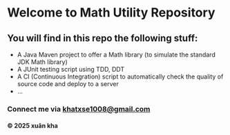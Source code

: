 # Welcome to Math Utility Repository 

## You will find in this repo the following stuff:

* A Java Maven project to offer a Math library (to simulate the standard JDK Math library)
* A JUnit testing script using TDD, DDT
* A CI (Continuous Integration) script to automatically check the quality of source code and deploy to a server 
* ...

### Connect me via khatxse1008@gmail.com
#### &#169; 2025 xuân kha 